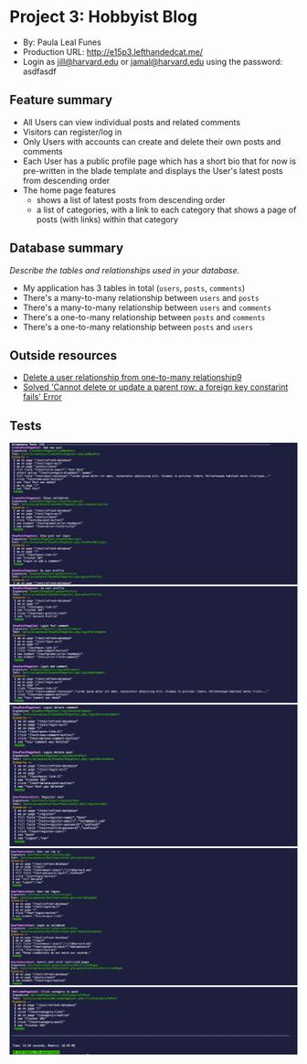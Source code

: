 # Project 3: Hobbyist Blog
+ By: Paula Leal Funes
+ Production URL: http://e15p3.lefthandedcat.me/
+ Login as jill@harvard.edu or jamal@harvard.edu using the password: asdfasdf

## Feature summary
+ All Users can view individual posts and related comments 
+ Visitors can register/log in
+ Only Users with accounts can create and delete their own posts and comments
+ Each User has a public profile page which has a short bio that for now is pre-written in the blade template and displays the User's latest posts from descending order 
+ The home page features
  + shows a list of latest posts from descending order
  + a list of categories, with a link to each category that shows a page of posts (with links) within that category

  
## Database summary
*Describe the tables and relationships used in your database.*

+ My application has 3 tables in total (`users`, `posts`, `comments`)
+ There's a many-to-many relationship between `users` and `posts`
+ There's a many-to-many relationship between `users` and `comments`
+ There's a one-to-many relationship between `posts` and `comments`
+ There's a one-to-many relationship between `posts` and `users`

## Outside resources
* [Delete a user relationship from one-to-many relationship9](https://stackoverflow.com/questions/49323458/can-detach-method-also-be-applied-to-one-to-many-relationship-in-laravel)
* [Solved 'Cannot delete or update a parent row: a foreign key constarint fails' Error](https://laravel.com/docs/5.1/migrations#foreign-key-constraints)


## Tests
![Test1](./public/images/test1.png)
![Test2](./public/images/test2.png)
![Test3](./public/images/test3.png)
![Test4](./public/images/test4.png)
![Test5](./public/images/test5.png)

